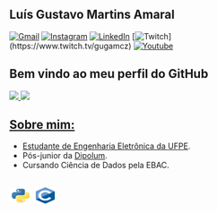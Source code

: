 ## Luís Gustavo Martins Amaral

[![Gmail](https://img.shields.io/badge/-Gmail-%23333?style=for-the-badge&logo=gmail&logoColor=white)](mailto:lg.amaral.02@gmail.com)
[![Instagram](https://img.shields.io/badge/-Instagram-%23E4405F?style=for-the-badge&logo=instagram&logoColor=white)](https://instagram.com/luis.gustavo.02)
[![LinkedIn](https://img.shields.io/badge/-LinkedIn-%230077B5?style=for-the-badge&logo=linkedin&logoColor=white)](https://www.linkedin.com/in/luís-gustavo-martins-3323141b1/)
[![Twitch](https://img.shields.io/badge/Twitch-9146FF?style=for-the-badge&logo=twitch&logoColor=white")](https://www.twitch.tv/gugamcz)
[![Youtube](https://img.shields.io/badge/YouTube-FF0000?style=for-the-badge&logo=youtube&logoColor=white)](https://www.youtube.com/channel/UCtByBohmZaqpMBYXR0HEqfA)

## Bem vindo ao meu perfil do GitHub

<div>
    <a href="https://github.com/gugamcz">
    <img height="140em" src="https://github-readme-stats.vercel.app/api?username=luisgustavo02&show_icons=true&theme=dark"/>
    <img height="140em" src="https://github-readme-stats.vercel.app/api/top-langs/?username=luisgustavo02&layout=compact&langs_count=7&theme=dark"/>
</div>

## Sobre mim:

- Estudante de Engenharia Eletrônica da <a target="_blank" href="https://www.ufpe.br">UFPE</a>.
- Pós-junior da <a target="_blank" href="https://www.dipolum.com">Dipolum</a>.
- Cursando Ciência de Dados pela EBAC.

<div><br>
    <img align="center" alt="Guga-Python" height="30" width="40" src="https://raw.githubusercontent.com/devicons/devicon/master/icons/python/python-original.svg">
    <img align="center" alt="Guga-C" height="30" width="40" src="https://raw.githubusercontent.com/devicons/devicon/master/icons/c/c-original.svg">
</div>
